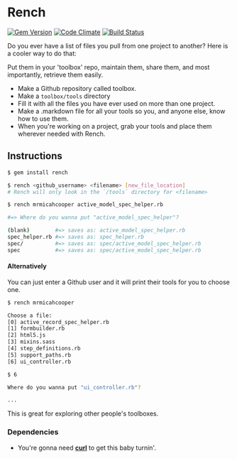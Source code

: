 # Rench

[![Gem Version](https://badge.fury.io/rb/rench.png)](http://badge.fury.io/rb/rench)
[![Code Climate](https://codeclimate.com/github/mrmicahcooper/rench.png)](https://codeclimate.com/github/mrmicahcooper/rench)
[![Build Status](https://travis-ci.org/mrmicahcooper/rench.png?branch=master)](https://travis-ci.org/mrmicahcooper/rench)

Do you ever have a list of files you pull from one project to another?
Here is a cooler way to do that:

Put them in your 'toolbox' repo, maintain them, share them, and most
importantly, retrieve them easily.

- Make a Github repository called toolbox.
- Make a `toolbox/tools` directory
- Fill it with all the files you have ever used on more than one
  project.
- Make a .markdown file for all your tools so you, and anyone
  else, know how to use them.
- When you're working on a project, grab your tools and place them wherever
  needed with Rench.

## Instructions

```bash
$ gem install rench

$ rench <github_username> <filename> [new_file_location]
# Rench will only look in the `/tools` directory for <filename>

$ rench mrmicahcooper active_model_spec_helper.rb

#=> Where do you wanna put "active_model_spec_helper"?

(blank)        #=> saves as: active_model_spec_helper.rb
spec_helper.rb #=> saves as: spec_helper.rb
spec/          #=> saves as: spec/active_model_spec_helper.rb
spec           #=> saves as: spec/active_model_spec_helper.rb
```

#### Alternatively
You can just enter a Github user and it will print their tools for you
to choose one.

```bash
$ rench mrmicahcooper

Choose a file:
[0] active_record_spec_helper.rb
[1] formbuilder.rb
[2] html5.js
[3] mixins.sass
[4] step_definitions.rb
[5] support_paths.rb
[6] ui_controller.rb

$ 6

Where do you wanna put "ui_controller.rb"?

...
```

This is great for exploring other people's toolboxes.

### Dependencies

- You're gonna need __[curl][]__ to get this baby turnin'.

[curl]: http://en.wikipedia.org/wiki/CURL

